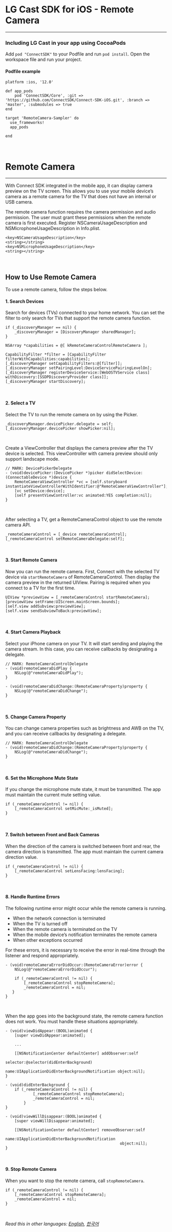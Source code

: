 # LG Cast SDK for iOS - Remote Camera
------------------

### Including LG Cast in your app using CocoaPods
Add `pod "ConnectSDK"` to your Podfile and run `pod install`. 
Open the workspace file and run your project.

#### Podfile example

	platform :ios, '12.0'
		
	def app_pods
	    pod 'ConnectSDK/Core', :git => 'https://github.com/ConnectSDK/Connect-SDK-iOS.git', :branch => 'master', :submodules => true
	end
		
	target 'RemoteCamera-Sampler' do
	  use_frameworks!
	  app_pods
		
	end


<br>


# Remote Camera
------------------
With Connect SDK integrated in the mobile app, it can display camera preview on the TV screen. This allows you to use your mobile device’s camera as a remote camera for the TV that does not have an internal or USB camera.

The remote camera function requires the camera permission and audio permission. The user must grant these permissions when the remote camera is first executed.
Register NSCameraUsageDescription and NSMicrophoneUsageDescription in Info.plist.

	<key>NSCameraUsageDescription</key>
	<string></string>
	<key>NSMicrophoneUsageDescription</key>
	<string></string>

<br>


How to Use Remote Camera
------------------
To use a remote camera, follow the steps below.
<br>

#### 1. Search Devices
Search for devices (TVs) connected to your home network. You can set the filter to only search for TVs that support the remote camera function.

    if (_discoveryManager == nil) {
        _discoveryManager = [DiscoveryManager sharedManager];
    }
    
    NSArray *capabilities = @[ kRemoteCameraControlRemoteCamera ];

    CapabilityFilter *filter = [CapabilityFilter filterWithCapabilities:capabilities];
    [_discoveryManager setCapabilityFilters:@[filter]];
    [_discoveryManager setPairingLevel:DeviceServicePairingLevelOn];
    [_discoveryManager registerDeviceService:[WebOSTVService class] withDiscovery:[SSDPDiscoveryProvider class]];
    [_discoveryManager startDiscovery];
<br>

#### 2. Select a TV
Select the TV to run the remote camera on by using the Picker. 

    _discoveryManager.devicePicker.delegate = self;
    [_discoveryManager.devicePicker showPicker:nil];   
<br>

Create a ViewController that displays the camera preview after the TV device is selected.
This viewController with camera preview should only support landscape mode.

	// MARK: DevicePickerDelegate
	- (void)devicePicker:(DevicePicker *)picker didSelectDevice:(ConnectableDevice *)device {
	    RemoteCameraViewController *vc = [self.storyboard instantiateViewControllerWithIdentifier:@"RemoteCameraViewController"];
	    [vc setDevice:device];
	    [self presentViewController:vc animated:YES completion:nil];
	}
<br>

After selecting a TV, get a RemoteCameraControl object to use the remote camera API.

    _remoteCameraControl = [_device remoteCameraControl];
    [_remoteCameraControl setRemoteCameraDelegate:self];
<br>    

#### 3. Start Remote Camera
Now you can run the remote camera. First, Connect with the selected TV device via `startRemoteCamera` of RemoteCameraControl. Then display the camera preview in the returned UIView.
Pairing is required when you connect to a TV for the first time.

    UIView *previewView = [_remoteCameraControl startRemoteCamera];
    [previewView setFrame:UIScreen.mainScreen.bounds];
    [self.view addSubview:previewView];
    [self.view sendSubviewToBack:previewView];
<br>

#### 4. Start Camera Playback
Select your iPhone camera on your TV. It will start sending and playing the camera stream. 
In this case, you can receive callbacks by designating a delegate.

	// MARK: RemoteCameraControlDelegate
	- (void)remoteCameraDidPlay {
	    NSLog(@"remoteCameraDidPlay");
	}
	
	- (void)remoteCameraDidChange:(RemoteCameraProperty)property {
	    NSLog(@"remoteCameraDidChange");
	}
<br>

#### 5. Change Camera Property
You can change camera properties such as brightness and AWB on the TV, and you can receive callbacks by designating a delegate.

	// MARK: RemoteCameraControlDelegate
	- (void)remoteCameraDidChange:(RemoteCameraProperty)property {
	    NSLog(@"remoteCameraDidChange");
	}
<br>


#### 6. Set the Microphone Mute State
If you change the microphone mute state, it must be transmitted. The app must maintain the current mute setting value.

	if (_remoteCameraControl != nil) {
		[_remoteCameraControl setMicMute:_isMuted];
	}
<br>


#### 7. Switch between Front and Back Cameras
When the direction of the camera is switched between front and rear, the camera direction is transmitted. The app must maintain the current camera direction value.

	if (_remoteCameraControl != nil) {
		[_remoteCameraControl setLensFacing:lensFacing];
	}
<br>

#### 8. Handle Runtime Errors
The following runtime error might occur while the remote camera is running.

 * When the network connection is terminated
 * When the TV is turned off
 * When the remote camera is terminated on the TV
 * When the mobile device’s notification terminates the remote camera
 * When other exceptions occurred

For these errors, it is necessary to receive the error in real-time through the listener and respond appropriately.

	- (void)remoteCameraErrorDidOccur:(RemoteCameraError)error {
	    NSLog(@"remoteCameraErrorDidOccur");
	    
	    if (_remoteCameraControl != nil) {
        	[_remoteCameraControl stopRemoteCamera];
        	_remoteCameraControl = nil;
       }
	}
<br>

When the app goes into the background state, the remote camera function does not work.
You must handle these situations appropriately.

	- (void)viewDidAppear:(BOOL)animated {
	    [super viewDidAppear:animated];
	    
	    ...
	    
	    [[NSNotificationCenter defaultCenter] addObserver:self
	                                             selector:@selector(didEnterBackground)
	                                                 name:UIApplicationDidEnterBackgroundNotification object:nil];
	}
	
	- (void)didEnterBackground {
		if (_remoteCameraControl != nil) {
        		[_remoteCameraControl stopRemoteCamera];
	        	_remoteCameraControl = nil;
      		}
	}
	
	- (void)viewWillDisappear:(BOOL)animated {
	    [super viewWillDisappear:animated];
	
	    [[NSNotificationCenter defaultCenter] removeObserver:self
	                                                    name:UIApplicationDidEnterBackgroundNotification
	                                                  object:nil];
	}
<br>

#### 9. Stop Remote Camera
When you want to stop the remote camera, call `stopRemoteCamera`.

	if (_remoteCameraControl != nil) {
    	[_remoteCameraControl stopRemoteCamera];
    	_remoteCameraControl = nil;
	}
<br>

*Read this in other languages: [English](README.md), [한국어](README.ko.md)* 
